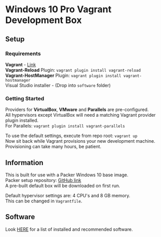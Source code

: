 # Windows 10 Pro Vagrant Development Box

## Setup

### Requirements
**Vagrant** - [Link](https://www.vagrantup.com/downloads.html)  
**Vagrant-Reload** Plugin: ```vagrant plugin install vagrant-reload```  
**Vagrant-HostManager** Plugin: ```vagrant plugin install vagrant-hostmanager```  
Visual Studio installer - (Drop into ```software``` folder)

### Getting Started
Providers for **VirtualBox**, **VMware** and **Parallels** are pre-configured.  
All hypervisors except VirtualBox will need a matching Vagrant provider plugin installed.  
For Parallels: ```vagrant plugin install vagrant-parallels```

To use the default settings, execute from repo root: ```vagrant up```  
Now sit back while Vagrant provisions your new development machine.  
Provisioning can take many hours, be patient.

## Information
This is built for use with a Packer Windows 10 base image.  
Packer setup repository: [GitHub link](https://github.com/Baune8D/packer-win10-basebox)  
A pre-built default box will be downloaded on first run.

Default hypervisor settings are: 4 CPU's and 8 GB memory.  
This can be changed in ```Vagrantfile```.

## Software
Look [HERE](software/README.md) for a list of installed and recommended software.
